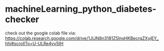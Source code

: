 # machineLearning_python_diabetes-checker
check out the google colab file via:
https://colab.research.google.com/drive/1JlJN8n3181Z5InsHKBecrqZXyjEY_hhi#scrollTo=U-ULRe4yv5tH
